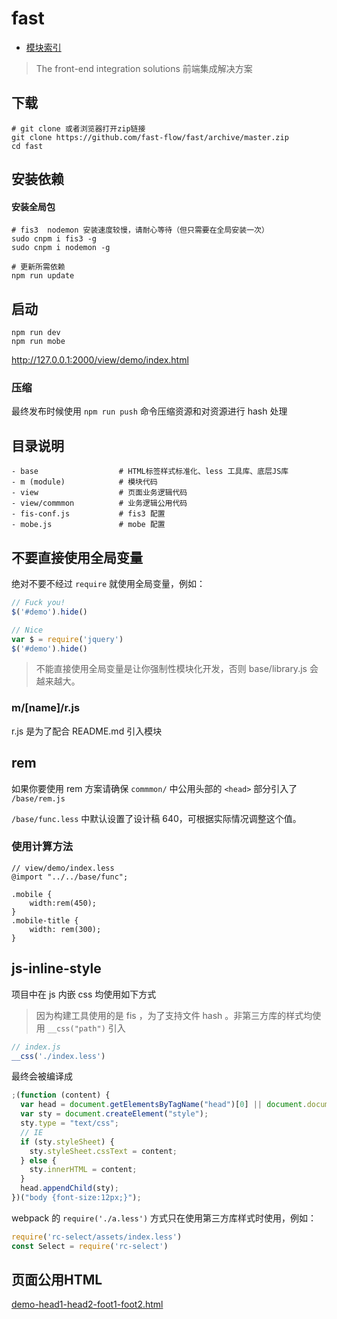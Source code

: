 # fast

- [模块索引](./m/README.md)

> The front-end integration solutions
> 前端集成解决方案

## 下载

```shell
# git clone 或者浏览器打开zip链接
git clone https://github.com/fast-flow/fast/archive/master.zip
cd fast
```

## 安装依赖

#### 安装全局包
```shell
# fis3  nodemon 安装速度较慢，请耐心等待（但只需要在全局安装一次）
sudo cnpm i fis3 -g
sudo cnpm i nodemon -g

# 更新所需依赖
npm run update
```

## 启动

```shell
npm run dev
npm run mobe
```
http://127.0.0.1:2000/view/demo/index.html

### 压缩

最终发布时候使用 `npm run push` 命令压缩资源和对资源进行 hash 处理

## 目录说明

```
- base                  # HTML标签样式标准化、less 工具库、底层JS库
- m (module)            # 模块代码
- view                  # 页面业务逻辑代码
- view/commmon          # 业务逻辑公用代码
- fis-conf.js           # fis3 配置
- mobe.js               # mobe 配置
```

## 不要直接使用全局变量

绝对不要不经过 `require` 就使用全局变量，例如：

```js
// Fuck you!
$('#demo').hide()
```
```js
// Nice
var $ = require('jquery')
$('#demo').hide()
```
> 不能直接使用全局变量是让你强制性模块化开发，否则 base/library.js 会越来越大。


### m/[name]/r.js

r.js 是为了配合 README.md 引入模块

## rem

如果你要使用 rem 方案请确保 `commmon/` 中公用头部的 `<head>` 部分引入了 `/base/rem.js`

`/base/func.less` 中默认设置了设计稿 640，可根据实际情况调整这个值。

### 使用计算方法

```less
// view/demo/index.less
@import "../../base/func";

.mobile {
    width:rem(450);
}
.mobile-title {
    width: rem(300);
}
```
## js-inline-style

项目中在 js 内嵌 css 均使用如下方式

> 因为构建工具使用的是 fis ，为了支持文件 hash 。非第三方库的样式均使用 `__css("path")` 引入


```js
// index.js
__css('./index.less')
```

最终会被编译成

```js
;(function (content) {
  var head = document.getElementsByTagName("head")[0] || document.documentElement;
  var sty = document.createElement("style");
  sty.type = "text/css";
  // IE
  if (sty.styleSheet) {
    sty.styleSheet.cssText = content;
  } else {
    sty.innerHTML = content;
  }
  head.appendChild(sty);
})("body {font-size:12px;}");
```

webpack 的 `require('./a.less')` 方式只在使用第三方库样式时使用，例如：

```js
require('rc-select/assets/index.less')
const Select = require('rc-select')
```

## 页面公用HTML

[demo-head1-head2-foot1-foot2.html](/view/pc/common/demo-head1-head2-foot1-foot2.html)

